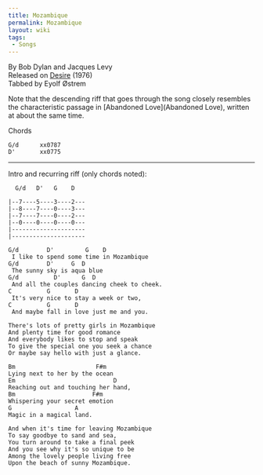 ```yaml
---
title: Mozambique
permalink: Mozambique
layout: wiki
tags:
 - Songs
---
```


By Bob Dylan and Jacques Levy  
Released on [Desire](Desire) (1976)  
Tabbed by Eyolf Østrem

Note that the descending riff that goes through the song closely
resembles the characteristic passage in [Abandoned
Love](Abandoned Love), written at about the same time.

Chords

    G/d      xx0787
    D'       xx0775

* * * * *

Intro and recurring riff (only chords noted):

      G/d   D'   G    D

    |--7----5----3----2---
    |--8----7----0----3---
    |--7----7----0----2---
    |--0----0----0----0---
    |---------------------
    |---------------------

    G/d        D'         G    D
     I like to spend some time in Mozambique
    G/d        D'     G  D
     The sunny sky is aqua blue
    G/d          D'      G  D
     And all the couples dancing cheek to cheek.
    C          G       D
     It's very nice to stay a week or two,
    C          G       D
     And maybe fall in love just me and you.

    There's lots of pretty girls in Mozambique
    And plenty time for good romance
    And everybody likes to stop and speak
    To give the special one you seek a chance
    Or maybe say hello with just a glance.

    Bm                       F#m
    Lying next to her by the ocean
    Em                            D
    Reaching out and touching her hand,
    Bm                      F#m
    Whispering your secret emotion
    G                  A
    Magic in a magical land.

    And when it's time for leaving Mozambique
    To say goodbye to sand and sea,
    You turn around to take a final peek
    And you see why it's so unique to be
    Among the lovely people living free
    Upon the beach of sunny Mozambique.
